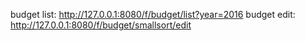 
budget list: http://127.0.0.1:8080/f/budget/list?year=2016
budget edit: http://127.0.0.1:8080/f/budget/smallsort/edit

